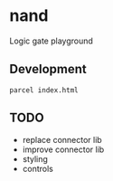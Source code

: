 # nand

Logic gate playground

## Development

```
parcel index.html
```

## TODO

 - replace connector lib
 - improve connector lib
 - styling
 - controls

